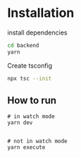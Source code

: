 # Installation

install dependencies
```sh
cd backend
yarn
```

Create tsconfig
```sh
npx tsc --init
```

## How to run


```
# in watch mode
yarn dev


# not in watch mode
yarn execute
```